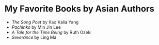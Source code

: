# My Favorite Books by Asian Authors

- _The Song Poet_ by Kao Kalia Yang
- _Pachinko_ by Min Jin Lee
- _A Tale for the Time Being_ by Ruth Ozeki
- _Severance_ by Ling Ma